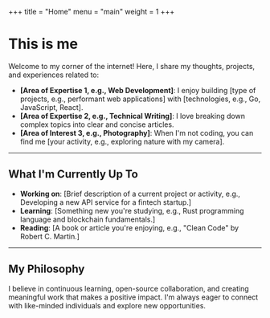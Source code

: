 +++
title = "Home"
menu = "main"
weight = 1
+++

# This is me

Welcome to my corner of the internet! Here, I share my thoughts, projects, and experiences related to:

* **[Area of Expertise 1, e.g., Web Development]**: I enjoy building [type of projects, e.g., performant web applications] with [technologies, e.g., Go, JavaScript, React].
* **[Area of Expertise 2, e.g., Technical Writing]**: I love breaking down complex topics into clear and concise articles.
* **[Area of Interest 3, e.g., Photography]**: When I'm not coding, you can find me [your activity, e.g., exploring nature with my camera].

---

## What I'm Currently Up To

* **Working on**: [Brief description of a current project or activity, e.g., Developing a new API service for a fintech startup.]
* **Learning**: [Something new you're studying, e.g., Rust programming language and blockchain fundamentals.]
* **Reading**: [A book or article you're enjoying, e.g., "Clean Code" by Robert C. Martin.]

---

## My Philosophy

I believe in continuous learning, open-source collaboration, and creating meaningful work that makes a positive impact. I'm always eager to connect with like-minded individuals and explore new opportunities.
